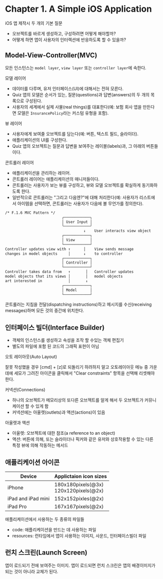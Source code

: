 # Chapter 1. A Simple iOS Application

iOS 앱 제작시 두 개의 기본 질문

- 오브젝트를 바르게 생성하고, 구성하려면 어떻게 해야할까?
- 어떻게 하면 앱이 사용자의 인터렉션에 반응하도록 할 수 있을까?

## Model-View-Controller(MVC)

모든 인스턴스는 `model layer`, `view layer` 또는 `controller layer`에 속한다.

모델 레이어

- 데이터를 다루며, 유저 인터페이스(UI)에 대해서는 전혀 모른다.
- Quiz 앱의 모델은 순서가 있는, 질문(questions)과 답변(answers)의 두 개의 목록으로 구성된다.
- 사용자의 세계에서 실제 사물(real things)를 대표한다(예: 보험 회사 앱을 만든다면 모델은 `InsurancePolicy`라는 커스텀 유형을 포함).

뷰 레이어

- 사용자에게 보여줄 오브젝트를 담는다(예: 버튼, 텍스트 필드, 슬라이더).
- 애플리케이션의 UI를 구성한다.
- Quiz 앱의 오브젝트는 질문과 답변을 보여주는 레이블(labels)과, 그 아래의 버튼들이다.

콘트롤러 레이어

- 애플리케이션을 관리하는 레이어.
- 콘트롤러 레이어는 애플리케이션의 매니저들이다.
- 콘트롤러는 사용자가 보는 뷰를 구성하고, 뷰와 모델 오브젝트를 확실하게 동기화하도록 한다.
- 일반적으로 콘트롤러는 "그리고 다음엔?"에 대해 처리한다(예: 사용자가 리스트에서 아이템을 선택하면, 콘트롤러는 사용자가 다음에 볼 무언가를 정의한다).

````txt
/* F.1.6 MVC Pattern */
                          ╭────────────╮
                          │ User Input │
                          ╰────────────╯
                                    ↓    User interacts view object
                          ┌────────────┐
                          │ View       │
                          └────────────┘
Controller updates view with ↑      │    View sends message
changes in model objects     │      ↓    to controller
                          ┌────────────┐
                          │ Controller │
                          └────────────┘
Controller takes data from   ↑       │   Controller updates
model objects that its views │       │   model objects
art interested in            │       ↓
                          ┌────────────┐
                          │ Model      │
                          └────────────┘
````

콘트롤러는 지침을 전달(dispatching instructions)하고 메시지를 수신(receiving messages)하며 모든 것의 중간에 위치한다.

## 인터페이스 빌더(Interface Builder)

- 객체의 인스턴스를 생성하고 속성을 조작 할 수있는 객체 편집기
- 별도의 파일에 포함 된 코드의 그래픽 표현이 아님

오토 레이아웃(Auto Layout)

잘못 작성했을 경우 [cmd] + [z]로 되돌리기 하려하지 말고 오토레이아웃 메뉴 중 가운데에 세모가 그려진 아이콘을 클릭해서 "Clear constraints" 항목을 선택해 리셋해야 한다.

커넥션(Connections)

- 하나의 오브젝트가 메모리상의 또다른 오브젝트를 알게 해서 두 오브젝트가 커뮤니케이션 할 수 있게 함
- 커넥션에는 아울렛(outlets)과 액션(actions)이 있음

아울렛과 액션

- 아울렛: 오브젝트에 대한 참조(a reference to an object)
- 액션: 버튼에 의해, 또는 슬라이더나 픽커와 같은 유저와 상호작용할 수 있는 다른 특정 뷰에 의해 작동하는 메서드

## 애플리케이션 아이콘

| Device             | Applictaion icon sizes                   |
|--------------------|------------------------------------------|
| iPhone             | 180x180pixels(@3x)<br>120x120pixels(@2x) |
| iPad and iPad mini | 152x152pixles(@2x)                       |
| iPad Pro           | 167x167pixels(@2x)                       |

애플리케이션에서 사용하는 두 종류의 파일들

- code: 애플리케이션을 만드는 데 사용하는 파일
- resources: 런타임에서 앱이 사용하는 이미지, 사운드, 인터페이스빌더 파일

## 런치 스크린(Launch Screen)

앱이 로드되기 전에 보여주는 이미지. 앱이 로드되면 런치 스크린은 앱의 배경이미지가 되는 것이 아니라 교체가 된다.
